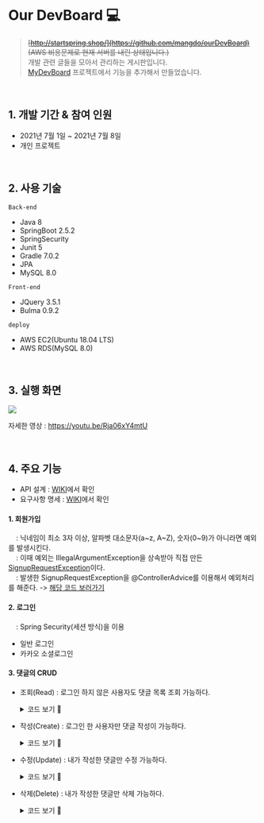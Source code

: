 # Our DevBoard :computer:
> ~~[http://startspring.shop/](https://github.com/mangdo/ourDevBoard) (AWS 비용문제로 현재 서버를 내린 상태입니다.)~~<br>
> 개발 관련 글들을 모아서 관리하는 게시판입니다. <br>
> [MyDevBoard](https://github.com/mangdo/myDevBoard) 프로젝트에서 기능을 추가해서 만들었습니다.
<br>

## 1. 개발 기간 & 참여 인원
- 2021년 7월 1일 ~ 2021년 7월 8일
- 개인 프로젝트

<br>

## 2. 사용 기술

`Back-end`
- Java 8
- SpringBoot 2.5.2
- SpringSecurity
- Junit 5
- Gradle 7.0.2
- JPA
- MySQL 8.0

`Front-end`
- JQuery 3.5.1
- Bulma 0.9.2

`deploy`
- AWS EC2(Ubuntu 18.04 LTS)
- AWS RDS(MySQL 8.0)

<br>

## 3. 실행 화면

<img src="https://user-images.githubusercontent.com/70243735/132234036-1b1aeca3-9f8b-4492-b39f-40cb033357b3.gif">


자세한 영상 : https://youtu.be/Rja06xY4mtU

<br>

## 4. 주요 기능
- API 설계 : [WIKI](https://github.com/mangdo/ourDevBoard/wiki/API-%EC%84%A4%EA%B3%84-%F0%9F%94%A8)에서 확인
- 요구사항 명세 : [WIKI](https://github.com/mangdo/ourDevBoard/wiki/%EC%9A%94%EA%B5%AC%EC%82%AC%ED%95%AD-%EB%AA%85%EC%84%B8-%F0%9F%94%A8)에서 확인
#### **1. 회원가입**<br>
&nbsp; &nbsp; : 닉네임이 최소 3자 이상, 알파벳 대소문자(a~z, A~Z), 숫자(0~9)가 아니라면 예외를 발생시킨다. <br>
&nbsp; &nbsp; : 이때 예외는 IllegalArgumentException을 상속받아 직접 만든 [SignupRequestException](https://github.com/mangdo/ourDevBoard/blob/87aaf336ec5466c95ba1a85e7159cc7700826eb1/src/main/java/com/example/ourdevboard/util/exception/SignupRequestException.java#L3)이다. <br>
&nbsp; &nbsp; : 발생한 SignupRequestException을 @ControllerAdvice를 이용해서 예외처리를 해준다. -> [해당 코드 보러가기](https://github.com/mangdo/ourDevBoard/blob/master/src/main/java/com/example/ourdevboard/util/exception/SignupExceptionHandler.java)<br>
  
#### **2. 로그인**<br>
&nbsp; &nbsp; : Spring Security(세션 방식)을 이용 <br>
  - 일반 로그인
  - 카카오 소셜로그인
    
#### **3. 댓글의 CRUD** <br>
  - 조회(Read) : 로그인 하지 않은 사용자도 댓글 목록 조회 가능하다.
    <details>
      <summary> 코드 보기 📌</summary>

      [WebSecurityConfig.java](https://github.com/mangdo/ourDevBoard/blob/master/src/main/java/com/example/ourdevboard/security/WebSecurityConfig.java)
      ```java
        .antMatchers("/", "/api/posts", "/api/posts/*", "/posts/detail*", "/user/login/forbidden",
                     "/user/signup", "/user/login", "/api/reply/post/*","/user/kakao/callback").permitAll()
      ```
    </details>

  - 작성(Create) : 로그인 한 사용자만 댓글 작성이 가능하다.
      <details>
      <summary> 코드 보기 📌</summary>

      [WebSecurityConfig.java](https://github.com/mangdo/ourDevBoard/blob/master/src/main/java/com/example/ourdevboard/security/WebSecurityConfig.java)
  
      ```java
        // 그 외 모든 요청은 인증과정 필요, 로그인 페이지로 리다이렉트된다
        .anyRequest().authenticated()
      ```
    </details>
  - 수정(Update) : 내가 작성한 댓글만 수정 가능하다.
      <details>
      <summary> 코드 보기 📌</summary>
  
      [ReplyService.java](https://github.com/mangdo/ourDevBoard/blob/master/src/main/java/com/example/ourdevboard/service/ReplyService.java)
  
      ```java
      // Update Reply By Id
      @Transactional
      public Long update (Long id, ReplyRequestDto requestDto, String userId){
          // 댓글이 있는지 확인
          Reply reply = replyRepository.findById(id).orElseThrow(
                  ()->new IllegalArgumentException("해당 댓글이 없습니다. id = "+id));

          // 댓글의 작성자와 현재 유저가 다르다면 수정 불가능
          if (!reply.getWriter().equals(userId)) {
              throw new IllegalArgumentException("자신이 쓴 댓글만 수정할 수 있습니다.");
          }
          // dirtychecking
          reply.update(requestDto);

          return id;
      }
    ```
    </details>

  - 삭제(Delete) : 내가 작성한 댓글만 삭제 가능하다.
      <details>
      <summary> 코드 보기 📌</summary>
  
      [ReplyService.java](https://github.com/mangdo/ourDevBoard/blob/master/src/main/java/com/example/ourdevboard/service/ReplyService.java)
      ```java
      // Delete Reply
      @Transactional
      public void delete(Long replyId, String userId){
          // 댓글이 있는지 확인
          Reply reply = replyRepository.findById(replyId).orElseThrow(
                  ()->new IllegalArgumentException("해당 게시물이 없습니다. id = "+replyId));

          // 댓글의 작성자와 현재 유저가 다르다면 삭제 불가능
          if (!reply.getWriter().equals(userId)) {
              throw new IllegalArgumentException("자신이 쓴 댓글만 삭제할 수 있습니다.");
          }
          replyRepository.deleteById(replyId);
      }
    ```
    </details>
